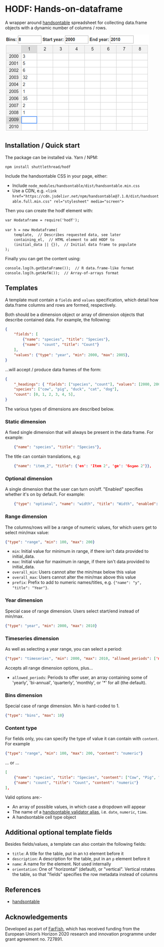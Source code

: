 # HODF: Hands-on-dataframe

A wrapper around [handsontable](https://handsontable.com/) spreadsheet for collecting data.frame objects with a dynamic number of columns / rows.

![hodfr screenshot](screenshot.png)

## Installation / Quick start

The package can be installed via. Yarn / NPM:

    npm install shuttlethread/hodf

Include the handsontable CSS in your page, either:

* Include ``node_modules/handsontable/dist/handsontable.min.css``
* Use a CDN, e.g. ``<link href="https://cdn.jsdelivr.net/npm/handsontable@7.1.0/dist/handsontable.full.min.css" rel="stylesheet" media="screen">``

Then you can create the hodf element with:

    var Hodataframe = require('hodf');

    var h = new Hodataframe(
        template,  // Describes requested data, see later
        containing_el,  // HTML element to add HODF to
        (initial_data || {}),  // Initial data frame to populate
    );

Finally you can get the content using:

    console.log(h.getDataFrame());  // R data.frame-like format
    console.log(h.getAofA());  // Array-of-arrays format

## Templates

A template must contain a ``fields`` and ``values`` specification, which detail
how data.frame columns and rows are formed, respectively.

Both should be a dimension object or array of dimension objects that describe
contained data. For example, the following:

```json
{
    "fields": [
        {"name": "species", "title": "Species"},
        {"name": "count", "title": "Count"}
    ],
    "values": {"type": "year", "min": 2000, "max": 2005},
}
```

...will accept / produce data frames of the form:

```json
{
    "_headings": { "fields": ["species", "count"], "values": [2000, 2001, 2002, 2003, 2004, 2005] },
    "species": ["cow", "pig", "duck", "cat", "dog"],
    "count": [0, 1, 2, 3, 4, 5],
}
```

The various types of dimensions are described below.

### Static dimension

A fixed single dimension that will always be present in the data frame. For
example:

```json
    {"name": "species", "title": "Species"},
```

The title can contain translations, e.g:

```json
    {"name": "item_2", "title": {'en': 'Item 2', 'ge': 'ნივთი 2'}},
```

### Optional dimension

A single dimension that the user can turn on/off. "Enabled" specifies whether
it's on by default. For example:

```json
    {"type": "optional", "name": "width", "title": "Width", "enabled": true},
```

### Range dimension

The columns/rows will be a range of numeric values, for which users get to
select min/max value:

```json
{"type": "range", "min": 100, "max": 200}
```

* ``min``: Initial value for minimum in range, if there isn't data provided to initial_data.
* ``max``: Initial value for maximum in range, if there isn't data provided to initial_data.
* ``overall_min``: Users cannot alter the min/max below this value
* ``overall_max``: Users cannot alter the min/max above this value
* ``prefix``: Prefix to add to numeric names/titles, e.g. ``{"name": "y", "title": "Year"}``.

### Year dimension

Special case of range dimension. Users select start/end instead of min/max.

```json
{"type": "year", "min": 2000, "max": 2010}
```

### Timeseries dimension

As well as selecting a year range, you can select a period:

```json
{"type": "timeseries", "min": 2000, "max": 2010, "allowed_periods": ['monthly', 'bi-annual']}
```

Accepts all range dimension options, plus...

* ``allowed_periods``: Periods to offer user, an array containing some of 'yearly', 'bi-annual', 'quarterly', 'monthly', or '*' for all (the default).

### Bins dimension

Special case of range dimension. Min is hard-coded to 1.

```json
{"type": "bins", "max": 10}
```

### Content type

For fields only, you can specify the type of value it can contain with ``content``. For example

```json
{"type": "range", "min": 100, "max": 200, "content": "numeric"}
```

... or ...

```json
[
    {"name": "species", "title": "Species", "content": ["Cow", "Pig", "Duck"]},
    {"name": "count", "title": "Count", "content": "numeric"}
],
```

Valid options are:-

* An array of possible values, in which case a dropdown will appear
* The name of a [handsontable validator alias](https://handsontable.com/docs/7.1.0/demo-data-validation.html), i.e. ``date``, ``numeric``, ``time``.
* A handsontable cell type object

## Additional optional template fields

Besides fields/values, a template can also contain the following fields:

* ``title``: A title for the table, put in an ``h3`` element before it
* ``description``: A description for the table, put in an ``p`` element before it
* ``name``: A name for the element. Not used internally
* ``orientation``: One of "horizontal" (default), or "vertical". Vertical rotates the table, so that "fields" specifies the row metadata instead of columns

## References

* [handsontable](https://handsontable.com/)

## Acknowledgements

Developed as part of [FarFish](https://www.farfish.eu/), which has received funding from the European Union’s Horizon 2020 research and innovation programme under grant agreement no. 727891.
